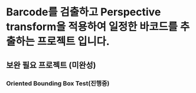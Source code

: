 # Barcode를 검출하고 Perspective transform을 적용하여 일정한 바코드를 추출하는 프로젝트 입니다.

## 보완 필요 프로젝트 (미완성)
### Oriented Bounding Box Test(진행중)

